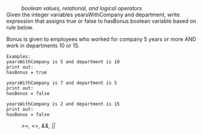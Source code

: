 <div class="hint" title="Practice topics">
  <i style="padding-left: 40px;">boolean values, relational, and logical operators</i>
</div>
 Given the integer variables yearsWithCompany and department, write expression that
assigns true or false to hasBonus boolean variable based on rule below.

Bonus is given to employees who worked for company 5 years or more AND work in departments 10 or 15.
    
    Examples:
    yearsWithCompany is 5 and department is 10
    print out:
    hasBonus = true

    yearsWithCompany is 7 and department is 5
    print out:
    hasBonus = false

    yearsWithCompany is 2 and department is 15
    print out:
    hasBonus = false
<div class="hint">
  <i style="padding-left: 40px;"> >=, <=, &&, ||</i>
</div>
